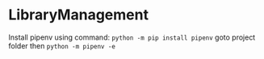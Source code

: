 # LibraryManagement
Install pipenv using command:
`python -m pip install pipenv`
goto project folder then
`python -m pipenv -e`

